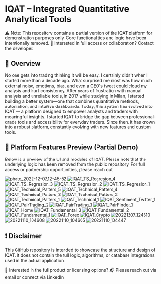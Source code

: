 # IQAT – Integrated Quantitative Analytical Tools

⚠️ Note: This repository contains a partial version of the IQAT platform for demonstration purposes only. Core functionalities and logic have been intentionally removed.
📩 Interested in full access or collaboration? Contact the developer.

## 🚀 Overview
No one gets into trading thinking it will be easy. I certainly didn't when I started more than a decade ago.
What surprised me most was how much external noise, emotions, bias, and even a CEO's tweet could cloud my analysis and hurt consistency.
After years of frustration with manual analysis and unreliable tools, in 2017 while studying in Milan, I started building a better system—one that combines quantitative methods, automation, and intuitive dashboards.
Today, this system has evolved into IQAT — a platform designed to empower analysts and traders with meaningful insights.
I started IQAT to bridge the gap between professional-grade tools and accessibility for everyday traders. Since then, it has grown into a robust platform, constantly evolving with new features and custom tools.

## 🧠 Platform Features Preview (Partial Demo)
Below is a preview of the UI and modules of IQAT.
Please note that the underlying logic has been removed from the public repository. For full access or partnership opportunities, please reach out.

![photo_2022-12-07_12-45-52](https://github.com/user-attachments/assets/752a53ab-c955-4776-8655-0e8d31898523)
![IQAT_TS_Regresion_4](https://github.com/user-attachments/assets/61e15b0f-c313-4a36-8d08-177a8101396a)
![IQAT_TS_Regresion_3](https://github.com/user-attachments/assets/9d478a44-b762-4f22-ab46-5eb8d256b6d4)
![IQAT_TS_Regresion_2](https://github.com/user-attachments/assets/d5e275de-3460-4db9-afb4-4cc5388443e6)
![IQAT_TS_Regresion_1](https://github.com/user-attachments/assets/56886d6f-c74f-4b76-8d92-6454d011cf5d)
![IQAT_Technical_Patters_5](https://github.com/user-attachments/assets/7949a06e-4c05-4f0f-9bcc-00f43ac12c82)
![IQAT_Technical_Patters_4](https://github.com/user-attachments/assets/09fabd21-0778-448d-8bbf-36d7c55e9b00)
![IQAT_Technical_Patters_3](https://github.com/user-attachments/assets/f4580617-3db9-41d5-8a1e-6ccb570f4b20)
![IQAT_Technical_Patters_2](https://github.com/user-attachments/assets/49b2b5c9-f0d4-45a2-8758-59f7ed4b247d)
![IQAT_Technical_Patters_1](https://github.com/user-attachments/assets/e33d1fe4-0d1b-49f6-999d-f685aaeec38d)
![IQAT_Technical_1](https://github.com/user-attachments/assets/bffa2e25-afc8-4324-a553-ddceaaab71a6)
![IQAT_Sentiment_Twitter_1](https://github.com/user-attachments/assets/df6f67a4-36d0-4f28-8dbf-0917aecd4724)
![IQAT_PairTrading_2](https://github.com/user-attachments/assets/7f4f4a51-4d85-4e72-9a89-4ee0f659f326)
![IQAT_PairTrading_1](https://github.com/user-attachments/assets/2a0c373d-8f36-4a6c-b204-143632aedab6)
![IQAT_PairFinder_1](https://github.com/user-attachments/assets/614a3bca-8d76-4343-a894-d5b51e09e292)
![IQAT_Home](https://github.com/user-attachments/assets/7010ef47-8a44-4f88-96c4-382e396e2996)
![IQAT_Fundamental_3](https://github.com/user-attachments/assets/561448fd-0c87-46ba-8b2f-5bb679f4adaa)
![IQAT_Fundamental_2](https://github.com/user-attachments/assets/b26578af-6fce-4281-bf2a-bedaa8dde0d4)
![IQAT_Fundamental_1](https://github.com/user-attachments/assets/74a6d672-6a11-421d-ba83-68b2ce06c90a)
![IQAT_Forex](https://github.com/user-attachments/assets/55f47fc8-9be3-4146-b871-518f1f055392)
![IQAT_Crypto](https://github.com/user-attachments/assets/9db7ed1b-2239-4b50-9747-6dcd8405252a)
![20221207_124610](https://github.com/user-attachments/assets/2e316f33-99fb-4696-bfa6-f8394aabd132)
![20221110_104608](https://github.com/user-attachments/assets/3891335c-a599-4075-ae66-3084cc84273c)
![20221110_104605](https://github.com/user-attachments/assets/8d11a0da-e912-48d2-bc5a-7d6aa2bde521)
![20221110_104447](https://github.com/user-attachments/assets/35964fc2-cca4-4ec8-a3cb-30636a8225be)


## ❗ Disclaimer
This GitHub repository is intended to showcase the structure and design of IQAT.
It does not contain the full logic, algorithms, or database integrations used in the actual application.

🛒 Interested in the full product or licensing options?
📬 Please reach out via email or connect via LinkedIn.

